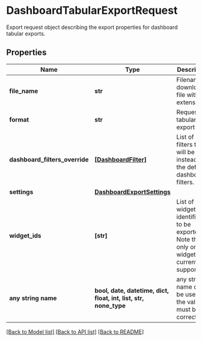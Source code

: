 # DashboardTabularExportRequest

Export request object describing the export properties for dashboard tabular exports.

## Properties
Name | Type | Description | Notes
------------ | ------------- | ------------- | -------------
**file_name** | **str** | Filename of downloaded file without extension. | 
**format** | **str** | Requested tabular export type. | defaults to "XLSX"
**dashboard_filters_override** | [**[DashboardFilter]**](DashboardFilter.md) | List of filters that will be used instead of the default dashboard filters. | [optional] 
**settings** | [**DashboardExportSettings**](DashboardExportSettings.md) |  | [optional] 
**widget_ids** | **[str]** | List of widget identifiers to be exported. Note that only one widget is currently supported. | [optional] 
**any string name** | **bool, date, datetime, dict, float, int, list, str, none_type** | any string name can be used but the value must be the correct type | [optional]

[[Back to Model list]](../README.md#documentation-for-models) [[Back to API list]](../README.md#documentation-for-api-endpoints) [[Back to README]](../README.md)


